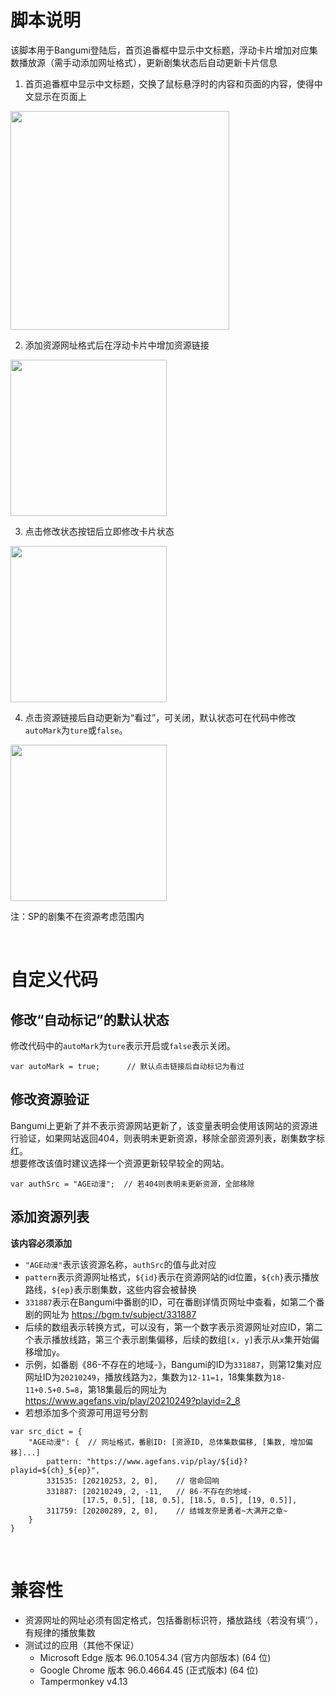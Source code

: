 # 脚本说明
该脚本用于Bangumi登陆后，首页追番框中显示中文标题，浮动卡片增加对应集数播放源（需手动添加网址格式），更新剧集状态后自动更新卡片信息
1. 首页追番框中显示中文标题，交换了鼠标悬浮时的内容和页面的内容，使得中文显示在页面上  
  <img src="https://riveryale.github.io/Userscripts/assets/pic/BangumiEasyPlay/title.png" width="350">

2. 添加资源网址格式后在浮动卡片中增加资源链接  
  <img src="https://riveryale.github.io/Userscripts/assets/pic/BangumiEasyPlay/epcard.png" width="250">

3. 点击修改状态按钮后立即修改卡片状态  
  <img src="https://riveryale.github.io/Userscripts/assets/pic/BangumiEasyPlay/epupdate.png" width="250">

4. 点击资源链接后自动更新为“看过”，可关闭，默认状态可在代码中修改`autoMark`为`ture`或`false`。  
  <img src="https://riveryale.github.io/Userscripts/assets/pic/BangumiEasyPlay/automark.png" width="250">

注：SP的剧集不在资源考虑范围内

<br/> 

# 自定义代码

## 修改“自动标记”的默认状态
修改代码中的`autoMark`为`ture`表示开启或`false`表示关闭。
```
var autoMark = true;      // 默认点击链接后自动标记为看过
```

## 修改资源验证
Bangumi上更新了并不表示资源网站更新了，该变量表明会使用该网站的资源进行验证，如果网站返回404，则表明未更新资源，移除全部资源列表，剧集数字标红。  
想要修改该值时建议选择一个资源更新较早较全的网站。
```
var authSrc = "AGE动漫";  // 若404则表明未更新资源，全部移除
```

## 添加资源列表
__该内容必须添加__
- `"AGE动漫"`表示该资源名称，`authSrc`的值与此对应
- `pattern`表示资源网址格式，`${id}`表示在资源网站的id位置，`${ch}`表示播放路线，`${ep}`表示剧集数，这些内容会被替换
- `331887`表示在Bangumi中番剧的ID，可在番剧详情页网址中查看，如第二个番剧的网址为 https://bgm.tv/subject/331887
- 后续的数组表示转换方式，可以没有，第一个数字表示资源网址对应ID，第二个表示播放线路，第三个表示剧集偏移，后续的数组`[x, y]`表示从`x`集开始偏移增加`y`。
- 示例，如番剧《86-不存在的地域-》，Bangumi的ID为`331887`，则第12集对应网址ID为`20210249`，播放线路为`2`，集数为`12-11=1`，18集集数为`18-11+0.5+0.5=8`，第18集最后的网址为 https://www.agefans.vip/play/20210249?playid=2_8
- 若想添加多个资源可用逗号分割
```
var src_dict = {
	"AGE动漫": {  // 网址格式，番剧ID: [资源ID, 总体集数偏移, [集数, 增加偏移]...]
		pattern: "https://www.agefans.vip/play/${id}?playid=${ch}_${ep}",
		331535: [20210253, 2, 0],    // 宿命回响
		331887: [20210249, 2, -11,   // 86-不存在的地域-
				[17.5, 0.5], [18, 0.5], [18.5, 0.5], [19, 0.5]],
		311759: [20200289, 2, 0],    // 结城友奈是勇者~大满开之章~
	}
}
```

<br/>

# 兼容性
- 资源网址的网址必须有固定格式，包括番剧标识符，播放路线（若没有填‘’），有规律的播放集数
- 测试过的应用（其他不保证）
  - Microsoft Edge 版本 96.0.1054.34 (官方内部版本) (64 位)
  - Google Chrome 版本 96.0.4664.45 (正式版本) (64 位)
  - Tampermonkey v4.13